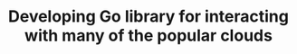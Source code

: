 ---
layout: gsoc
categories: gsoc2016
divid: devgocloud
title:  Developing Go library for interacting with many of the popular clouds
description: Developing golan library for interacting with many of the popular cloud service providers using a unified API. This Go library can manage following resources; Cloud Servers, Cloud Storages, Load Balancers
requiredknowledge: Go, Google Cloud, AWS
possiblementors: Charitha Elvitgala (charitha@scorelab.org)
---